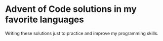 # Advent of Code solutions in my favorite languages

Writing these solutions just to practice and improve my programming skills.
